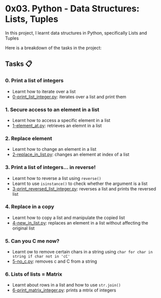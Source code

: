 # 0x03. Python - Data Structures: Lists, Tuples
In this project, I learnt data structures in Python, specifically Lists and Tuples

Here is a breakdown of the tasks in the project:

## Tasks :clipboard:
### 0. Print a list of integers
- Learnt how to iterate over a list
- [0-print_list_integer.py](https://github.com/JerryEchimau/alx-higher_level_programming/blob/master/0x03-python-data_structures/0-print_list_integer.py): iterates over a list and print them

### 1. Secure access to an element in a list
- Learnt how to access a specific element in a list
- [1-element_at.py](https://github.com/JerryEchimau/alx-higher_level_programming/blob/master/0x03-python-data_structures/1-element_at.py): retrieves an elemnt in a list

### 2. Replace element
- Learnt how to change an element in a list
- [2-replace_in_list.py](https://github.com/JerryEchimau/alx-higher_level_programming/blob/master/0x03-python-data_structures/2-replace_in_list.py): changes an element at index of a list

### 3. Print a list of integers... in reverse!
- Learnt how to reverse a list using ``reverse()``
- Learnt to use ``isinstance()`` to check whether the argument is a list
- [3-print_reversed_list_integer.py](https://github.com/JerryEchimau/alx-higher_level_programming/blob/master/0x03-python-data_structures/3-print_reversed_list_integer.py): reverses a list and prints the reversed list

### 4. Replace in a copy
- Learnt how to copy a list and manipulate the copied list
- [4-new_in_list.py](https://github.com/JerryEchimau/alx-higher_level_programming/blob/master/0x03-python-data_structures/4-new_in_list.py): replaces an element in a list without affecting the original list

### 5. Can you C me now?
- Learnt ow to remove certain chars in a string using ``char for char in string if char not in 'cC'``
- [5-no_c.py]( https://github.com/JerryEchimau/alx-higher_level_programming/blob/master/0x03-python-data_structures/5-no_c.py): removes c and C from a string

### 6. Lists of lists = Matrix
- Learnt about rows in a list and how to use ``str.join()``
- [6-print_matrix_integer.py](https://github.com/JerryEchimau/alx-higher_level_programming/blob/master/0x03-python-data_structures/6-print_matrix_integer.py): prints a mtrix of integers


